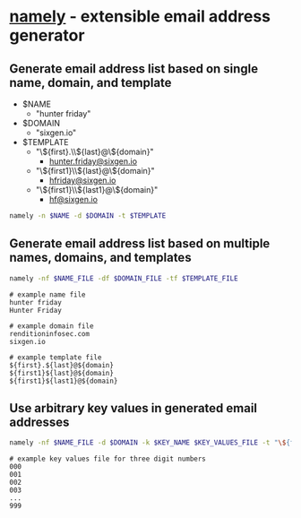 # [namely](https://github.com/OrielOrielOriel/namely) - extensible email address generator

## Generate email address list based on single name, domain, and template

* $NAME
  * "hunter friday"
* $DOMAIN
  * "sixgen.io"
* $TEMPLATE
  * "\\${first}.\\${last}@\\${domain}"
    * hunter.friday@sixgen.io
  * "\\${first1}\\${last}@\\${domain}"
    * hfriday@sixgen.io
  * "\\${first1}\\${last1}@\\${domain}"
    * hf@sixgen.io

```bash
namely -n $NAME -d $DOMAIN -t $TEMPLATE
```

## Generate email address list based on multiple names, domains, and templates

```bash
namely -nf $NAME_FILE -df $DOMAIN_FILE -tf $TEMPLATE_FILE
```

```text
# example name file
hunter friday
Hunter Friday
```

```text
# example domain file
renditioninfosec.com
sixgen.io
```

```text
# example template file
${first}.${last}@${domain}
${first1}${last}@${domain}
${first1}${last1}@${domain}
```

## Use arbitrary key values in generated email addresses

```bash
namely -nf $NAME_FILE -d $DOMAIN -k $KEY_NAME $KEY_VALUES_FILE -t "\${first1}\${last1}\${$KEY_NAME}@\${domain}"
```

```text
# example key values file for three digit numbers
000
001
002
003
...
999
```

